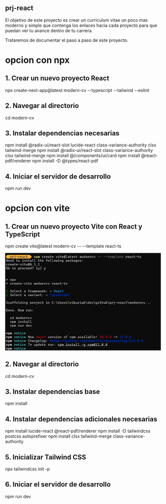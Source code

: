 ## prj-react
El objetivo de este proyecto es crear un curriculum vitae un poco mas moderno y simple que contenga los enlaces hacia cada proyecto para que puedan ver tu avance dentro de tu carrera.

Trataremos de documentar el paso a paso de este proyecto.

# opcion con npx

## 1. Crear un nuevo proyecto React
npx create-next-app@latest modern-cv --typescript --tailwind --eslint

## 2. Navegar al directorio
cd modern-cv

## 3. Instalar dependencias necesarias
npm install @radix-ui/react-slot lucide-react class-variance-authority clsx tailwind-merge
npm install @radix-ui/react-slot class-variance-authority clsx tailwind-merge
npm install @/components/ui/card
npm install @react-pdf/renderer
npm install -D @types/react-pdf

## 4. Iniciar el servidor de desarrollo
npm run dev

# opcion con vite

## 1. Crear un nuevo proyecto Vite con React y TypeScript
npm create vite@latest modern-cv -- --template react-ts

![proyecto con vite](project-vite.png)

## 2. Navegar al directorio
cd modern-cv

## 3. Instalar dependencias base
npm install

## 4. Instalar dependencias adicionales necesarias
npm install lucide-react @react-pdf/renderer
npm install -D tailwindcss postcss autoprefixer
npm install clsx tailwind-merge class-variance-authority

## 5. Inicializar Tailwind CSS
npx tailwindcss init -p

## 6. Iniciar el servidor de desarrollo
npm run dev